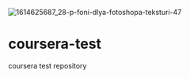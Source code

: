 ![1614625687_28-p-foni-dlya-fotoshopa-teksturi-47](https://user-images.githubusercontent.com/101451894/158014058-f80130a0-9529-4d83-b772-4bd70b2238a9.jpg)
# coursera-test
coursera test repository
